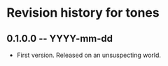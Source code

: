 # Revision history for tones

## 0.1.0.0  -- YYYY-mm-dd

* First version. Released on an unsuspecting world.
